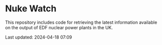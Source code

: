 # Nuke Watch

This repository includes code for retrieving the latest information available on the output of EDF nuclear power plants in the UK.

Last updated: 2024-04-18 07:09